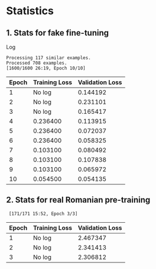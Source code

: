 # Statistics

## 1. Stats for fake  fine-tuning

Log

    Processing 117 similar examples.
    Processed 708 examples.
    [1600/1600 26:19, Epoch 10/10]

| Epoch | Training Loss | Validation Loss |
|-------|---------------|-----------------|
| 1     | No log        | 0.144192        |
| 2     | No log        | 0.231101        |
| 3     | No log        | 0.165417        |
| 4     | 0.236400      | 0.113915        |
| 5     | 0.236400      | 0.072037        |
| 6     | 0.236400      | 0.058325        |
| 7     | 0.103100      | 0.080492        |
| 8     | 0.103100      | 0.107838        |
| 9     | 0.103100      | 0.065972        |
| 10    | 0.054500      | 0.054135        |

## 2. Stats for real Romanian pre-training

     [171/171 15:52, Epoch 3/3]

| Epoch | Training Loss | Validation Loss |
|-------|---------------|-----------------|
| 1     | No log        | 2.467347        |
| 2     | No log        | 2.341413        |
| 3     | No log        | 2.306812        |